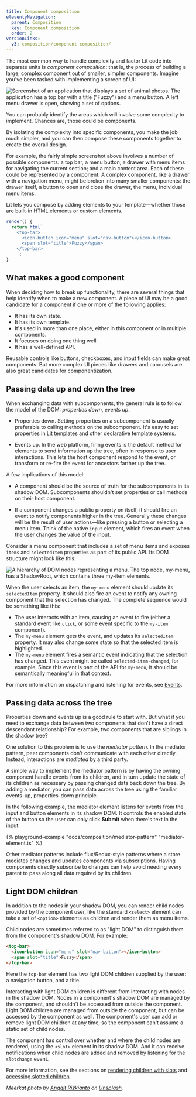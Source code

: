 ```yaml
---
title: Component composition
eleventyNavigation:
  parent: Composition
  key: Component composition
  order: 2
versionLinks:
  v3: composition/component-composition/
---
```


The most common way to handle complexity and factor Lit code into separate units is _component composition_: that is, the process of building a large, complex component out of smaller, simpler components. Imagine you've been tasked with implementing a screen of UI:

![Screenshot of an application that displays a set of animal photos. The application has a top bar with a title ("Fuzzy") and a menu button. A left menu drawer is open, showing a set of options.](/images/docs/composition/fuzzy-screenshot.png)


You can probably identify the areas which will involve some complexity to implement. Chances are, those could be components.

By isolating the complexity into specific components, you make the job much simpler, and you can then compose these components together to create the overall design.

For example, the fairly simple screenshot above involves a number of possible components: a top bar, a menu button,  a drawer with menu items for navigating the current section; and a main content area. Each of these could be represented by a component. A complex component, like a drawer with a navigation menu, might be broken into many smaller components: the drawer itself, a button to open and close the drawer, the menu, individual menu items.

Lit lets you compose by adding elements to your template—whether those are built-in HTML elements or custom elements.

```js
render() {
  return html`
    <top-bar>
      <icon-button icon="menu" slot="nav-button"></icon-button>
      <span slot="title">Fuzzy</span>
    </top-bar>
    `;
}
```

##  What makes a good component

When deciding how to break up functionality, there are several things that help identify when to make a new component. A piece of UI may be a good candidate for a component if one or more of the following applies:

*   It has its own state.
*   It has its own template.
*   It's used in more than one place, either in this component or in multiple components.
*   It focuses on doing one thing well.
*   It has a well-defined API.

Reusable controls like buttons, checkboxes, and input fields can make great components. But more complex UI pieces like drawers and carousels are also great candidates for componentization.


##  Passing data up and down the tree

When exchanging data with subcomponents, the general rule is to follow the model of the DOM: _properties down_, _events up_.

*   Properties down. Setting properties on a subcomponent is usually preferable to calling methods on the subcomponent. It's easy to set properties in Lit templates and other declarative template systems.

*   Events up. In the web platform, firing events is the default method for elements to send information up the tree, often in response to user interactions. This lets the host component respond to the event, or transform or re-fire the event for ancestors farther up the tree.

A few implications of this model:

*   A component should be the source of truth for the subcomponents in its shadow DOM. Subcomponents shouldn't set properties or call methods on their host component.

*   If a component changes a public property on itself, it should fire an event to notify components higher in the tree. Generally these changes will be the result of user actions—like pressing a button or selecting a menu item. Think of the native `input` element, which fires an event when the user changes the value of the input.

Consider a menu component that includes a set of menu items and exposes `items` and `selectedItem` properties as part of its public API. Its DOM structure might look like this:


![A hierarchy of DOM nodes representing a menu. The top node, my-menu, has a ShadowRoot, which contains three my-item elements.](/images/docs/composition/composition-menu-component.png)

When the user selects an item, the `my-menu` element should update its `selectedItem` property. It should also fire an event to notify any owning component that the selection has changed. The complete sequence would be something like this:

- The user interacts with an item, causing an event to fire (either a standard event like `click`, or some event specific to the `my-item` component).
- The `my-menu` element gets the event, and updates its `selectedItem` property. It may also change some state so that the selected item is highlighted.
- The `my-menu` element fires a semantic event indicating that the selection has changed. This event might be called `selected-item-changed`, for example. Since this event is part of the API for `my-menu`, it should be semantically meaningful in that context.

For more information on dispatching and listening for events, see [Events](/docs/components/events/).


## Passing data across the tree

Properties down and events up is a good rule to start with. But what if you need to exchange data between two components that don't have a direct descendant relationship? For example, two components that are siblings in the shadow tree?

One solution to this problem is to use the _mediator pattern_. In the mediator pattern, peer components don't communicate with each other directly. Instead, interactions are _mediated_ by a third party.

A simple way to implement the mediator pattern is by having the owning component handle events from its children, and in turn update the state of its children as necessary by passing changed data back down the tree. By adding a mediator, you can pass data across the tree using the familiar events-up, properties-down principle.

In the following example, the mediator element listens for events from the input and button elements in its shadow DOM. It controls the enabled state of the button so the user can only click **Submit** when there's text in the input.

{% playground-example "docs/composition/mediator-pattern" "mediator-element.ts" %}

Other mediator patterns include flux/Redux-style patterns where a store mediates changes and updates components via subscriptions. Having components directly subscribe to changes can help avoid needing every parent to pass along all data required by its children.

## Light DOM children

In addition to the nodes in your shadow DOM, you can render child nodes provided by the component user, like the standard `<select>` element can take a set of `<option>` elements as children and render them as menu items.

Child nodes are sometimes referred to as "light DOM" to distinguish them from the component's shadow DOM. For example:

```html
<top-bar>
  <icon-button icon="menu" slot="nav-button"></icon-button>
  <span slot="title">Fuzzy</span>
</top-bar>
```


Here the `top-bar` element has two light DOM children supplied by the user: a navigation button, and a title.

Interacting with light DOM children is different from interacting with nodes in the shadow DOM. Nodes in a component's shadow DOM are managed by the component, and shouldn't be accessed from outside the component. Light DOM children are managed from outside the component, but can be accessed by the component as well. The component's user can add or remove light DOM children at any time, so the component can't assume a static set of child nodes.

The component has control over whether and where the child nodes are rendered, using the `<slot>` element in its shadow DOM. And it can receive notifications when child nodes are added and removed by listening for the `slotchange` event.

For more information, see the sections on [rendering children with slots](/docs/components/shadow-dom/#slots) and [accessing slotted children](/docs/components/shadow-dom/#accessing-slotted-children).


_Meerkat photo by [Anggit Rizkianto](https://unsplash.com/@anggit_mr) on [Unsplash](https://unsplash.com/photos/x3-OP_X0aH0)._
